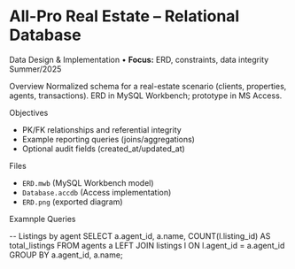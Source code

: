 # All-Pro Real Estate – Relational Database 
 Data Design & Implementation • **Focus:** ERD, constraints, data integrity  
Summer/2025

Overview
Normalized schema for a real-estate scenario (clients, properties, agents, transactions). ERD in MySQL Workbench; prototype in MS Access.

Objectives
- PK/FK relationships and referential integrity
- Example reporting queries (joins/aggregations)
- Optional audit fields (created_at/updated_at)

Files
- `ERD.mwb` (MySQL Workbench model)  
- `Database.accdb` (Access implementation)  
- `ERD.png` (exported diagram)  

Examnple Queries

-- Listings by agent
SELECT a.agent_id, a.name, COUNT(l.listing_id) AS total_listings
FROM agents a LEFT JOIN listings l ON l.agent_id = a.agent_id
GROUP BY a.agent_id, a.name;

